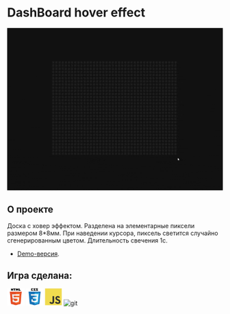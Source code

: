 # DashBoard hover effect

<p align="center"><img src="https://github.com/AndreyKhailov/hover-dashboard/blob/master/hover-dashBoard.gif" max-width="800" alt="gif"></p>

## О проекте

  Доска с ховер эффектом. Разделена на элементарные пиксели размером 8*8мм. При наведении курсора, пиксель светится случайно сгенерированным цветом. Длительность свечения 1с.

- [Demo-версия](https://andreykhailov.github.io/hover-dashboard/).

## Игра сделана:

<p align="left"> 
  <img src="https://raw.githubusercontent.com/devicons/devicon/master/icons/html5/html5-original-wordmark.svg" alt="html5" width="40" height="40"/>
  <img src="https://raw.githubusercontent.com/devicons/devicon/master/icons/css3/css3-original-wordmark.svg" alt="css3" width="40" height="40"/>
  <img src="https://raw.githubusercontent.com/devicons/devicon/master/icons/javascript/javascript-original.svg" alt="javascript" width="40" height="40"/>
  <img src="https://www.vectorlogo.zone/logos/git-scm/git-scm-icon.svg" alt="git" width="40" height="40"/>
</p>
